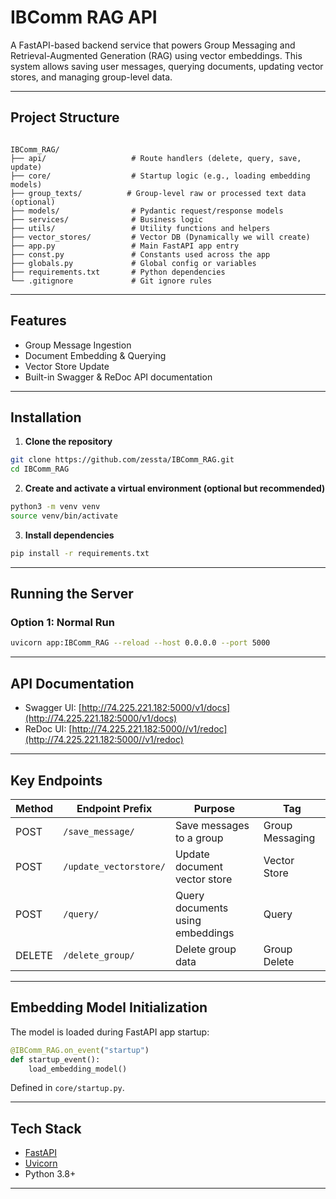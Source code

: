 
# IBComm RAG API

A FastAPI-based backend service that powers Group Messaging and Retrieval-Augmented Generation (RAG) using vector embeddings. This system allows saving user messages, querying documents, updating vector stores, and managing group-level data.

---

## Project Structure

```

IBComm_RAG/
├── api/                   # Route handlers (delete, query, save, update)
├── core/                  # Startup logic (e.g., loading embedding models)
├── group_texts/          # Group-level raw or processed text data (optional)
├── models/                # Pydantic request/response models
├── services/              # Business logic
├── utils/                 # Utility functions and helpers
├── vector_stores/         # Vector DB (Dynamically we will create)
├── app.py                 # Main FastAPI app entry
├── const.py               # Constants used across the app
├── globals.py             # Global config or variables
├── requirements.txt       # Python dependencies
└── .gitignore             # Git ignore rules

````

---

## Features

-  Group Message Ingestion
-  Document Embedding & Querying
-  Vector Store Update
- Built-in Swagger & ReDoc API documentation

---

## Installation

1. **Clone the repository**

```bash
git clone https://github.com/zessta/IBComm_RAG.git
cd IBComm_RAG
````

2. **Create and activate a virtual environment (optional but recommended)**

```bash
python3 -m venv venv
source venv/bin/activate 
```

3. **Install dependencies**

```bash
pip install -r requirements.txt
```

---

## Running the Server

### Option 1: Normal Run

```bash
uvicorn app:IBComm_RAG --reload --host 0.0.0.0 --port 5000
```


---

## API Documentation

* Swagger UI: [http://74.225.221.182:5000/v1/docs](http://74.225.221.182:5000/v1/docs)
* ReDoc UI: [http://74.225.221.182:5000//v1/redoc](http://74.225.221.182:5000//v1/redoc)

---

## Key Endpoints

| Method | Endpoint Prefix        | Purpose                          | Tag             |
| ------ | ---------------------- | -------------------------------- | --------------- |
| POST   | `/save_message/`       | Save messages to a group         | Group Messaging |
| POST   | `/update_vectorstore/` | Update document vector store     | Vector Store    |
| POST   | `/query/`              | Query documents using embeddings | Query           |
| DELETE | `/delete_group/`       | Delete group data                | Group Delete    |

---

##  Embedding Model Initialization

The model is loaded during FastAPI app startup:

```python
@IBComm_RAG.on_event("startup")
def startup_event():
    load_embedding_model()
```

Defined in `core/startup.py`.

---

##  Tech Stack

* [FastAPI](https://fastapi.tiangolo.com/)
* [Uvicorn](https://www.uvicorn.org/)
* Python 3.8+

---



